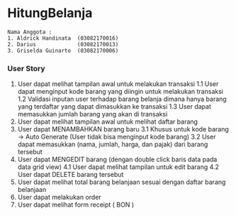 # HitungBelanja

```
Nama Anggota :
1. Aldrick Handinata  (03082170016)
2. Darius             (03082170013)
3. Griselda Guinarto  (03082170006)
```

### User Story

1. User dapat melihat tampilan awal untuk melakukan transaksi
  1.1 User dapat menginput kode barang yang diingin untuk melakukan transaksi
  1.2 Validasi inputan user terhadap barang belanja dimana hanya barang yang terdaftar yang dapat dimasukkan ke transaksi
  1.3 User dapat memasukkan jumlah barang yang akan di transaksi
2. User dapat melihat tampilan awal untuk melihat daftar barang
3. User dapat MENAMBAHKAN barang baru
  3.1 Khusus untuk kode barang -> Auto Generate (User tidak bisa menginput kode barang)
  3.2 User dapat memasukkan (nama, jumlah, harga, dan pajak) dari barang tersebut
4. User dapat MENGEDIT barang (dengan double click baris data pada data grid view)
  4.1 User dapat melihat tampilan untuk edit barang
  4.2 User dapat DELETE barang tersebut
5. User dapat melihat total barang belanjaan sesuai dengan daftar barang belanjaan
6. User dapat melakukan order
7. User dapat melihat form receipt ( BON )
